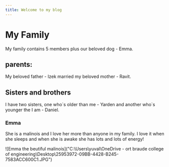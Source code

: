 ```yaml
---
title: Welcome to my blog
---
```


# My Family
My family contains 5 members plus our beloved dog - Emma.
## parents:
My beloved father - Izek married my beloved mother - Ravit.
## Sisters and brothers
I have two sisters, one who\`s older than me - Yarden and another who\`s younger the I am - Daniel.

### Emma
She is a malinois and I love her more than anyone in my family.
I love it when she sleeps and when she is awake she has lots and lots of energy!

![Emma the beutiful malinois]("C:\Users\yuval\OneDrive - ort braude college of engineering\Desktop\25953972-09BB-4428-B245-7583ACC600C1.JPG")

